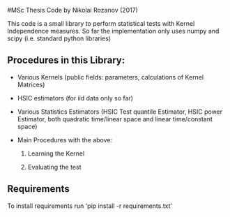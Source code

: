 #MSc Thesis Code by Nikolai Rozanov (2017)

This code is a small library to perform statistical tests with Kernel Independence measures.
So far the implementation only uses numpy and scipy (i.e. standard python libraries)

## Procedures in this Library:

* Various Kernels (public fields: parameters, calculations of Kernel Matrices)

* HSIC estimators (for iid data only so far)

* Various Statistics Estimators (HSIC Test quantile Estimator, HSIC power Estimator, both quadratic time/linear space and linear time/constant space)

* Main Procedures with the above:

    1. Learning the Kernel

    2. Evaluating the test

## Requirements

To install requirements run 'pip install -r requirements.txt'
